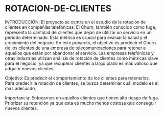 # ROTACION-DE-CLIENTES

INTRODUCCIÓN: El proyecto se centra en el estudio de la rotación de clientes en compañías telefónicas. El Churn, también conocido como fuga, representa la cantidad de clientes que dejan de utilizar un servicio en un periodo determinado. Esta métrica es crucial para evaluar la salud y el crecimiento del negocio. En este proyecto, el objetivo es predecir el Churn de los clientes de una empresa de telecomunicaciones para retener a aquellos que están por abandonar el servicio. Las empresas telefónicas y otras industrias utilizan análisis de rotación de clientes como métricas clave para el negocio, ya que recuperar clientes a largo plazo es más valioso que adquirir nuevos clientes.

Objetivo:  Es predecir el comportamiento de los clientes para retenerlos. Para predecir la rotación de clientes, se busca determinar cuál modelo es el más adecuado.

Importancia: Enfocarnos en aquellos clientes que tienen alto riesgo de fuga. Priorizar su retención ya que esta es mucho menos costosa que conseguir nuevos clientes.



